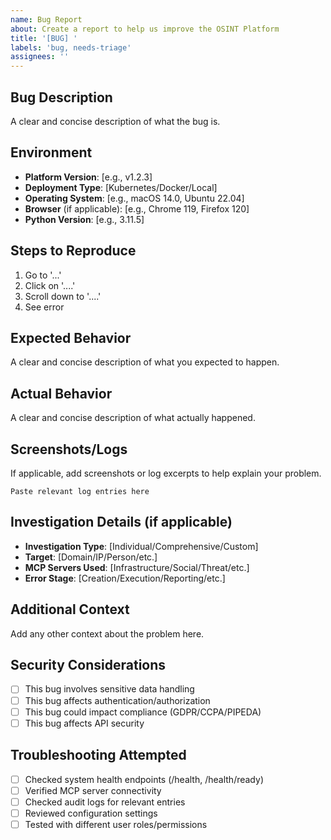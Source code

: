 ```yaml
---
name: Bug Report
about: Create a report to help us improve the OSINT Platform
title: '[BUG] '
labels: 'bug, needs-triage'
assignees: ''
---
```


## Bug Description
A clear and concise description of what the bug is.

## Environment
- **Platform Version**: [e.g., v1.2.3]
- **Deployment Type**: [Kubernetes/Docker/Local]
- **Operating System**: [e.g., macOS 14.0, Ubuntu 22.04]
- **Browser** (if applicable): [e.g., Chrome 119, Firefox 120]
- **Python Version**: [e.g., 3.11.5]

## Steps to Reproduce
1. Go to '...'
2. Click on '....'
3. Scroll down to '....'
4. See error

## Expected Behavior
A clear and concise description of what you expected to happen.

## Actual Behavior
A clear and concise description of what actually happened.

## Screenshots/Logs
If applicable, add screenshots or log excerpts to help explain your problem.

```
Paste relevant log entries here
```

## Investigation Details (if applicable)
- **Investigation Type**: [Individual/Comprehensive/Custom]
- **Target**: [Domain/IP/Person/etc.]
- **MCP Servers Used**: [Infrastructure/Social/Threat/etc.]
- **Error Stage**: [Creation/Execution/Reporting/etc.]

## Additional Context
Add any other context about the problem here.

## Security Considerations
- [ ] This bug involves sensitive data handling
- [ ] This bug affects authentication/authorization
- [ ] This bug could impact compliance (GDPR/CCPA/PIPEDA)
- [ ] This bug affects API security

## Troubleshooting Attempted
- [ ] Checked system health endpoints (/health, /health/ready)
- [ ] Verified MCP server connectivity
- [ ] Checked audit logs for relevant entries
- [ ] Reviewed configuration settings
- [ ] Tested with different user roles/permissions